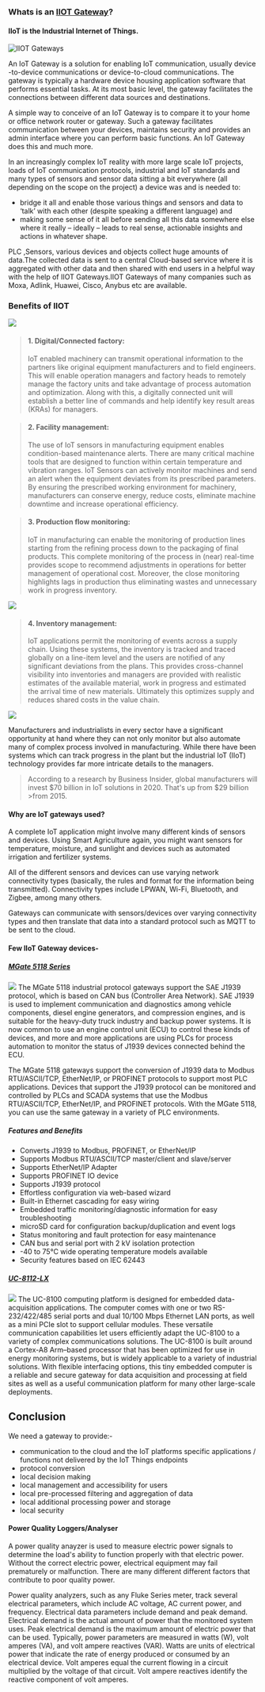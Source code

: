### Whats is an [IIOT Gateway](https://www.youtube.com/watch?v=OggTrr94Xaw&feature=youtu.be)?

#### IIoT is the Industrial Internet of Things.

![IIOT Gateways](https://openautomationsoftware.com/wp-content/uploads/2017/05/What-is-an-IoT-Gateway.png)

An IoT Gateway is a solution for enabling IoT communication, usually device -to-device communications or device-to-cloud communications. The gateway is typically a hardware device housing application software that performs essential tasks. At its most basic level, the gateway facilitates the connections between different data sources and destinations.

A simple way to conceive of an IoT Gateway is to compare it to your home or office network router or gateway. Such a gateway facilitates communication between your devices, maintains security and provides an admin interface where you can perform basic functions. An IoT Gateway does this and much more.

In an increasingly complex IoT reality with more large scale IoT projects, loads of IoT communication protocols, industrial and IoT standards and many types of sensors and sensor data sitting a bit everywhere (all depending on the scope on the project) a device was and is needed to:

* bridge it all and enable those various things and sensors and data to ‘talk’ with each other (despite speaking a different language) and
* making some sense of it all before sending all this data somewhere else where it really – ideally – leads to real sense, actionable insights 
   and actions in whatever shape.

PLC ,Sensors, various devices and objects collect huge amounts of data.The collected data is sent to a central Cloud-based service where it is aggregated with other data and then shared with end users in a helpful way with the help of IIOT Gateways.IIOT Gateways of many companies such as Moxa, Adlink, Huawei, Cisco, Anybus etc are available.



### Benefits of IIOT

![](https://www.newgenapps.com/hs-fs/hubfs/microsoft-internet-of-things-5-1024.jpg?width=710&name=microsoft-internet-of-things-5-1024.jpg)

>#### 1. Digital/Connected factory:
>IoT enabled machinery can transmit operational information to the partners like original equipment manufacturers and to field engineers.
>This will enable operation managers and factory heads to remotely manage the factory units and take advantage of process automation and 
>optimization. Along with this, a digitally connected unit will establish a better line of commands and help identify key result areas (KRAs) 
>for managers.

>#### 2. Facility management:
>The use of IoT sensors in manufacturing equipment enables condition-based maintenance alerts. There are many critical machine tools that are 
>designed to function within certain temperature and vibration ranges. IoT Sensors can actively monitor machines and send an alert when the 
>equipment deviates from its prescribed parameters. By ensuring the prescribed working environment for machinery, manufacturers can conserve 
>energy, reduce costs, eliminate machine downtime and increase operational efficiency.

>#### 3. Production flow monitoring:
>IoT in manufacturing can enable the monitoring of production lines starting from the refining process down to the packaging of final products. 
>This complete monitoring of the process in (near) real-time provides scope to recommend adjustments in operations for better management of 
>operational cost. Moreover, the close monitoring highlights lags in production thus eliminating wastes and unnecessary work in progress 
>inventory.

![](https://zdnet1.cbsistatic.com/hub/i/r/2019/02/14/a4a73d3f-041f-4fb2-89b8-a3778ccc692d/resize/470xauto/b73260bb3649b21d341e85b1ce5ac9a9/worcester-bosch-1.png)

>#### 4. Inventory management:
>IoT applications permit the monitoring of events across a supply chain. Using these systems, the inventory is tracked and traced globally on a 
>line-item level and the users are notified of any significant deviations from the plans. This provides cross-channel visibility into 
>inventories and managers are provided with realistic estimates of the available material, work in progress and estimated the arrival time of 
>new materials. Ultimately this optimizes supply and reduces shared costs in the value chain.

![](http://www.statista.com/graphic/1/666864/iot-spending-by-vertical-worldwide.jpg)

Manufacturers and industrialists in every sector have a significant opportunity at hand where they can not only monitor but also automate many of complex process involved in manufacturing. While there have been systems which can track progress in the plant but the industrial IoT (IIoT) technology provides far more intricate details to the managers.

>According to a research by Business Insider, global manufacturers will invest $70 billion in IoT solutions in 2020. That's up from $29 billion >from 2015.

#### Why are IoT gateways used?

A complete IoT application might involve many different kinds of sensors and devices. Using Smart Agriculture again, you might want sensors for temperature, moisture, and sunlight and devices such as automated irrigation and fertilizer systems.

All of the different sensors and devices can use varying network connectivity types (basically, the rules and format for the information being transmitted). Connectivity types include LPWAN, Wi-Fi, Bluetooth, and Zigbee, among many others.

Gateways can communicate with sensors/devices over varying connectivity types and then translate that data into a standard protocol such as MQTT to be sent to the cloud.


#### Few IIoT Gateway devices-

##### [MGate 5118 Series](https://www.moxa.com/getmedia/7914e681-d723-40b8-8cc7-0701e4588458/moxa-mgate-5118-series-datasheet-v1.0.pdf)
![](https://www.moxa.com/getattachment/Products/INDUSTRIAL-EDGE-CONNECTIVITY/Protocol-Gateways/Modbus-TCP-Gateways/MGate-5118-Series/moxa-mgate-5118-series-image-2-(2).jpg)
The MGate 5118 industrial protocol gateways support the SAE J1939 protocol, which is based on CAN bus (Controller Area Network). SAE J1939 is used to implement communication and diagnostics among vehicle components, diesel engine generators, and compression engines, and is suitable for the heavy-duty truck industry and backup power systems. It is now common to use an engine control unit (ECU) to control these kinds of devices, and more and more applications are using PLCs for process automation to monitor the status of J1939 devices connected behind the ECU.

The MGate 5118 gateways support the conversion of J1939 data to Modbus RTU/ASCII/TCP, EtherNet/IP, or PROFINET protocols to support most PLC applications. Devices that support the J1939 protocol can be monitored and controlled by PLCs and SCADA systems that use the Modbus RTU/ASCII/TCP, EtherNet/IP, and PROFINET protocols. With the MGate 5118, you can use the same gateway in a variety of PLC environments.

##### Features and Benefits

 * Converts J1939 to Modbus, PROFINET, or EtherNet/IP
 * Supports Modbus RTU/ASCII/TCP master/client and slave/server
 * Supports EtherNet/IP Adapter
 * Supports PROFINET IO device
 * Supports J1939 protocol
 * Effortless configuration via web-based wizard
 * Built-in Ethernet cascading for easy wiring
 * Embedded traffic monitoring/diagnostic information for easy troubleshooting
 * microSD card for configuration backup/duplication and event logs
 * Status monitoring and fault protection for easy maintenance
 * CAN bus and serial port with 2 kV isolation protection
 * -40 to 75°C wide operating temperature models available
 * Security features based on IEC 62443

##### [UC-8112-LX](https://www.moxa.com/getmedia/20c0a307-5959-4ea1-9d7d-5725e56ca0a0/moxa-uc-8100-series-datasheet-v1.5.pdf)
![](https://devicebase.net/products/765/teaser-lg.jpg)
The UC-8100 computing platform is designed for embedded data-acquisition applications. The computer comes with one or two RS-232/422/485
serial ports and dual 10/100 Mbps Ethernet LAN ports, as well as a mini PCIe slot to support cellular modules. These versatile communication
capabilities let users efficiently adapt the UC-8100 to a variety of complex communications solutions.
The UC-8100 is built around a Cortex-A8 Arm–based processor that has been optimized for use in energy monitoring systems, but is widely
applicable to a variety of industrial solutions. With flexible interfacing options, this tiny embedded computer is a reliable and secure gateway for data acquisition and processing at field sites as well as a useful communication platform for many other large-scale deployments.




## Conclusion
We need a gateway to provide:-

* communication to the cloud and the IoT platforms
 specific applications / functions not delivered by the IoT Things endpoints
* protocol conversion
* local decision making
* local management and accessibility for users
* local pre-processed filtering and aggregation of data
* local additional processing power and storage
* local security





#### Power Quality Loggers/Analyser

A power quality anayzer is used to measure electric power signals to determine the load's ability to function properly with that electric power. Without the correct electric power, electrical equipment may fail prematurely or malfunction. There are many different different factors that contribute to poor quality power.

Power quality analyzers, such as any Fluke Series meter, track several electrical parameters, which include AC voltage, AC current power, and frequency. Electrical data parameters include demand and peak demand. Electrical demand is the actual amount of power that the monitored system uses. Peak electrical demand is the maximum amount of electric power that can be used. Typically, power parameters are measured in watts (W), volt amperes (VA), and volt ampere reactives (VAR). Watts are units of electrical power that indicate the rate of energy produced or consumed by an electrical device. Volt amperes equal the current flowing in a circuit multiplied by the voltage of that circuit. Volt ampere reactives identify the reactive component of volt amperes.

